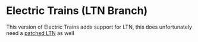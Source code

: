# Electric Trains (LTN Branch)

This version of Electric Trains adds support for LTN, 
this does unfortunately need a [patched LTN](https://github.com/z0w13/Logistic-Train-Network) as well
